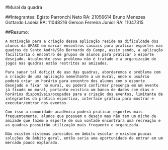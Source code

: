 #Mural da quadra

##Integrantes:
Egisto Parronchi Neto 			RA: 21056614
Bruno Menezes Gottardo Ladeia 	RA: 11048216
Gerson Ferreira Junior 			RA: 11047315

##Resumo:

	A motivação para a criação dessa aplicação reside na dificuldade dos alunos da UFABC em marcar encontros casuais para praticar esportes nas quadras de Santo André/São Bernardo do Campo, assim sendo, a aplicação facilitaria o encontro de grupos de alunos para praticar o esporte desejado. Atualmente esse problema não é tratado e a organização de jogos nas quadras estão restritos as amizades.

	Para sanar tal deficit de uso das quadras, abordaremos o problema com a criação de uma aplicação semelhante a um mural, onde o usuário poderá criar um horário para encontro dos alunos com o esporte desejado e fixar no mural, ou poderá confirmar presença em um evento já fixado no mural, portanto existira um banco de dados com dias e horários disponíveis/ocupados para a criação dos eventos, limitante de integrantes da pratica esportiva, interface gráfica para mostrar e executar/entrar nos eventos.

	Com isso a comunidade acadêmica poderá praticar esportes mais frequentemente, alunos que possuem o desejo mas não tem um nicho de amizade que fazem o esporte de sua vontade encontrara uma recreação e as quadras possuirão utilização mais frequente e organizada.
	
	Não existem sistemas parecidos em âmbito escolar e existem poucas soluções de âmbito geral, então seria uma oportunidade de entrar em um mercado pouco explorado.